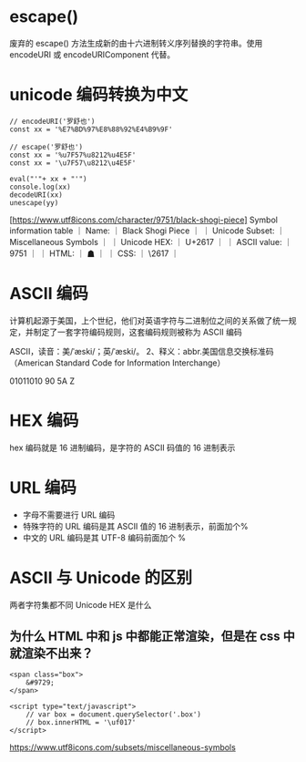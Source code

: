 # escape()

废弃的 escape() 方法生成新的由十六进制转义序列替换的字符串。使用 encodeURI 或 encodeURIComponent 代替。

# unicode 编码转换为中文

```
// encodeURI('罗舒也')
const xx = '%E7%BD%97%E8%88%92%E4%B9%9F'

// escape('罗舒也')
const xx = '%u7F57%u8212%u4E5F'
const xx = '\u7F57\u8212\u4E5F'

eval("'"+ xx + "'")
console.log(xx)
decodeURI(xx)
unescape(yy)
```

[https://www.utf8icons.com/character/9751/black-shogi-piece]
Symbol information table
｜ Name: ｜ Black Shogi Piece ｜
｜ Unicode Subset: ｜ Miscellaneous Symbols ｜
｜ Unicode HEX: ｜ U+2617 ｜
｜ ASCII value: ｜ 9751 ｜
｜ HTML: ｜ &#9751; ｜
｜ CSS: ｜ \2617 ｜

# ASCII 编码

计算机起源于美国，上个世纪，他们对英语字符与二进制位之间的关系做了统一规定，并制定了一套字符编码规则，这套编码规则被称为 ASCII 编码

ASCII，读音：美/ˈæski/；英/ˈæski/。 2、释义：abbr.美国信息交换标准码（American Standard Code for Information Interchange）

01011010 90 5A Z

# HEX 编码

hex 编码就是 16 进制编码，是字符的 ASCII 码值的 16 进制表示

# URL 编码

- 字母不需要进行 URL 编码
- 特殊字符的 URL 编码是其 ASCII 值的 16 进制表示，前面加个%
- 中文的 URL 编码是其 UTF-8 编码前面加个 %

# ASCII 与 Unicode 的区别

两者字符集都不同
Unicode HEX 是什么

## 为什么 HTML 中和 js 中都能正常渲染，但是在 css 中就渲染不出来？

```
<span class="box">
	&#9729;
</span>

<script type="text/javascript">
	// var box = document.querySelector('.box')
	// box.innerHTML = '\uf017'
</script>
```

https://www.utf8icons.com/subsets/miscellaneous-symbols
